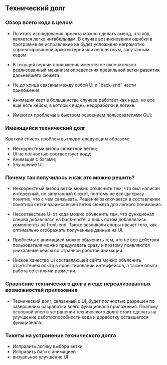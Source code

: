 ## Технический долг

### Обзор всего кода в целом
- По итогу исследования проекта можно сделать вывод, что код является легко
читабельным. В случае возникновения ошибки в программе ее исправление не будет
усложнено неграмотно спроектированной архитектурой или непонятным, запутанным кодом.

- В текущей версии приложения имеется не окончательно реализованный механизм определения правильной ветки развития дальнейшего сюжета.

- Не до конца связаны между собой UI и "back-end" части приложения.

- Анимация карт в большинстве случаев работает как надо, но все еще есть кейсы, в которых видны недоработки в логике.

- Имеются проблемы в быстром освоением пользователями GUI;


### Имеющийся технический долг
Краткий список проблем выглядит следующим образом:
- Некорректный выбор сюжетной ветки;
- UI не полностью соотвествует коду;
- Анимация с багами;
- Улучшение UI.

### Почему так получилось и как это можно решить?
- Некорректный выбор ветки можно объяснить тем, что был написан интересный, 
но запутанный сюжет, поэтому не всегда сразу понятно, что с чем связывать. Решение заключается в составлении понятной сетки взаимосвязей
веток сюжета для легкого понимания.

- Несоотвествие UI от кода можно объяснить тем, что функционал сперва 
добавлялся на back-end'e, а лишь потом добавлялись компоненты на front-end. 
Также возникали споры насчет того, как оптимально отображать полученные данные на UI.

- Проблемы с анимацией можно обьяснить тем, что не все действия пользователя можно предугадать сразу и поэтому появляются уникальные 
кейсы со странной работой анимации.

- Низкое качество UI составляющей сайта можно объяснить отсутствием опыта в проектировании интерфейсов, а также опыта работа со стилями  разметки.

### Cравнение технического долга и еще нереализованных возможностей приложения
- Технический долг, связанный с UI, будет полностью разрешен по завершению разработки всего функционала приложения.
Поэтому основной упор в устранении технического долга стоит сделать на улучшение работоспособности кода и доработку оставшегося функционала.

### Тикеты на устранение технического долга
- Исправить логику выбора ветки
- Исправить баги с анимацией
- визуальное улучшение UI
